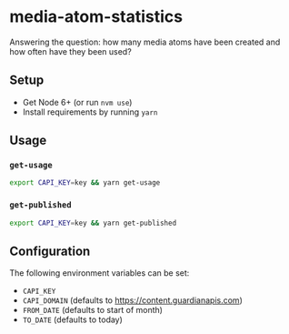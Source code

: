 # media-atom-statistics

Answering the question: how many media atoms have been created and how often have they been used?

## Setup
- Get Node 6+ (or run `nvm use`)
- Install requirements by running `yarn`

## Usage
### `get-usage`
```bash
export CAPI_KEY=key && yarn get-usage
```

### `get-published`
```bash
export CAPI_KEY=key && yarn get-published
```

## Configuration
The following environment variables can be set:
- `CAPI_KEY`
- `CAPI_DOMAIN` (defaults to https://content.guardianapis.com)
- `FROM_DATE` (defaults to start of month)
- `TO_DATE` (defaults to today)

